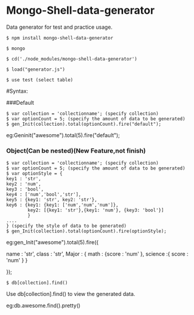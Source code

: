 # Mongo-Shell-data-generator
Data generator for test and practice usage.

```
$ npm install mongo-shell-data-generator

$ mongo

$ cd('./node_modules/mongo-shell-data-generator')

$ load("generator.js")

$ use test (select table)

```
#Syntax:

###Default

```
$ var collection = 'collectionname'; (specify collection)
$ var optionCount = 5; (specify the amount of data to be generated)
$ gen_Init(collection).total(optionCount).fire("default");
```

eg:Geninit("awesome").total(5).fire("default");


### Object(Can be nested)(New Feature,not finish)


```
$ var collection = 'collectionname'; (specify collection)
$ var optionCount = 5; (specify the amount of data to be generated)
$ var optionStyle = {
key1 : 'str',
key2 : 'num',
key3 : 'bool',
key4 : ['num','bool','str'],
key5 : {key1: 'str', key2: 'str'},
key6 : {key1: {key1: ['num','num','num']},
        key2: [{key1: 'str'},{key1: 'num'}, {key3: 'bool'}]
        }
....
} (specify the style of data to be generated)
$ gen_Init(collection).total(optionCount).fire(optionStyle);
```
eg:gen_Init("awesome").total(5).fire({

name : 'str',
class : 'str',
Major : {
math : {score : 'num' },
science :{ score : 'num' }
}

});
```
$ db[collection].find()
```
Use db[collection].find() to view the generated data.

eg:db.awesome.find().pretty()

